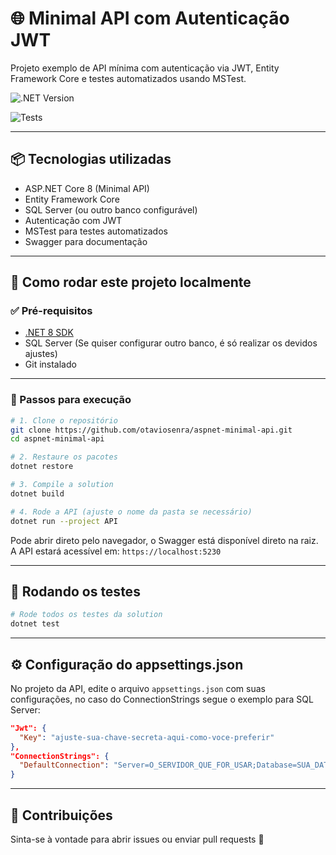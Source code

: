 # 🌐 Minimal API com Autenticação JWT

Projeto exemplo de API mínima com autenticação via JWT, Entity Framework Core e testes automatizados usando MSTest.

![.NET Version](https://img.shields.io/badge/.NET-8.0-blueviolet)

![Tests](https://img.shields.io/badge/tests-passing-brightgreen)

---

## 📦 Tecnologias utilizadas

- ASP.NET Core 8 (Minimal API)
- Entity Framework Core
- SQL Server (ou outro banco configurável)
- Autenticação com JWT
- MSTest para testes automatizados
- Swagger para documentação

---

## 🚀 Como rodar este projeto localmente

### ✅ Pré-requisitos

- [.NET 8 SDK](https://dotnet.microsoft.com/en-us/download/dotnet/8.0)
- SQL Server (Se quiser configurar outro banco, é só realizar os devidos ajustes)
- Git instalado

---

### 🔧 Passos para execução

```bash
# 1. Clone o repositório
git clone https://github.com/otaviosenra/aspnet-minimal-api.git
cd aspnet-minimal-api

# 2. Restaure os pacotes
dotnet restore

# 3. Compile a solution
dotnet build

# 4. Rode a API (ajuste o nome da pasta se necessário)
dotnet run --project API
```

Pode abrir direto pelo navegador, o Swagger está disponível direto na raiz. A API estará acessível em: `https://localhost:5230`

---

## 🧪 Rodando os testes

```bash
# Rode todos os testes da solution
dotnet test
```

---

## ⚙️ Configuração do appsettings.json

No projeto da API, edite o arquivo `appsettings.json` com suas configurações, no caso do ConnectionStrings segue o exemplo para SQL Server:

```json
"Jwt": {
  "Key": "ajuste-sua-chave-secreta-aqui-como-voce-preferir"
},
"ConnectionStrings": {
  "DefaultConnection": "Server=O_SERVIDOR_QUE_FOR_USAR;Database=SUA_DATABASE;Trusted_Connection=True;"
}
```

---

## 🤝 Contribuições

Sinta-se à vontade para abrir issues ou enviar pull requests 🚀